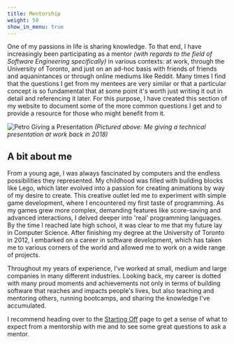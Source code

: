 ```yaml
---
title: Mentorship
weight: 50
show_in_menu: true
---
```


One of my passions in life is sharing knowledge. To that end, I have increasingly been participating as a mentor *(with regards to the field of Software Engineering specifically)* in various contexts: at work, through the University of Toronto, and just on an ad-hoc basis with friends of friends and aquanintances or through online mediums like Reddit. Many times I find that the questions I get from my mentees are very similar or that a particular concept is so fundamental that at some point it's worth just writing it out in detail and referencing it later. For this purpose, I have created this section of my website to document some of the more common questions I get and to provide a resource for those who might benefit from it.

![Petro Giving a Presentation](/images/mentorship/petro-presentation.jpg)
*(Pictured above: Me giving a technical presentation at work back in 2018)*

## A bit about me

From a young age, I was always fascinated by computers and the endless possibilities they represented. My childhood was filled with building blocks like Lego, which later evolved into a passion for creating animations by way of my desire to create. This creative outlet led me to experiment with simple game development, where I encountered my first taste of programming. As my games grew more complex, demanding features like score-saving and advanced interactions, I delved deeper into 'real' programming languages. By the time I reached late high school, it was clear to me that my future lay in Computer Science. After finishing my degree at the University of Toronto in 2012, I embarked on a career in software development, which has taken me to various corners of the world and allowed me to work on a wide range of projects.

Throughout my years of experience, I've worked at small, medium and large companies in many different industries. Looking back, my career is dotted with many proud moments and achievements not only in terms of building software that reaches and impacts people's lives, but also teaching and mentoring others, running bootcamps, and sharing the knowledge I've accumulated.

I recommend heading over to the [Starting Off](/mentorship/starting_off) page to get a sense of what to expect from a mentorship with me and to see some great questions to ask a mentor.
